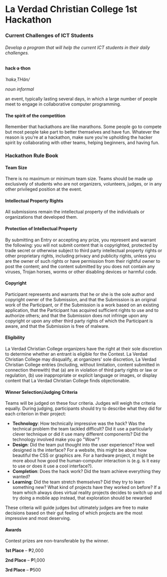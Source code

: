 # La Verdad Christian College 1st Hackathon
### Current Challenges of ICT Students
###### Develop a program that will help the current ICT students in their daily challenges.

#### hack·a·thon
*ˈhakəˌTHän/*

*noun informal*

an event, typically lasting several days, in which a large number of people meet to engage in collaborative computer programming.


#### The spirit of the competition
Remember that hackathons are like marathons. Some people go to compete but most people take part to better themselves and have fun. Whatever the reason is you're at a hackathon, make sure you're upholding the hacker spirit by collaborating with other teams, helping beginners, and having fun.




### Hackathon Rule Book

#### Team Size
There is no maximum or minimum team size. Teams should be made up exclusively of students who are not organizers, volunteers, judges, or in any other privileged position at the event.

#### Intellectual Property Rights
All submissions remain the intellectual property of the individuals or organizations that developed them.

#### Protection of Intellectual Property
By submitting an Entry or accepting any prize, you represent and warrant the following: you will not submit content that is copyrighted, protected by trade secret or otherwise subject to third party intellectual property rights or other proprietary rights, including privacy and publicity rights, unless you are the owner of such rights or have permission from their rightful owner to post the content; and the content submitted by you does not contain any viruses, Trojan horses, worms or other disabling devices or harmful code.

#### Copyright
Participant represents and warrants that he or she is the sole author and copyright owner of the Submission, and that the Submission is an original work of the Participant, or if the Submission is a work based on an existing application, that the Participant has acquired sufficient rights to use and to authorize others; and that the Submission does not infringe upon any copyright or upon any other third party rights of which the Participant is aware, and that the Submission is free of malware.

#### Eligibility
La Verdad Christian College organizers have the right at their sole discretion to determine whether an entrant is eligible for the Contest. La Verdad Christian College may disqualify, at organizers’ sole discretion, La Verdad Christian College entries (including, without limitation, content submitted in connection therewith) that (a) are in violation of third party rights or law or regulation, (b) use inappropriate or explicit language or images, or display content that La Verdad Christian College finds objectionable.

#### Winner Selection/Judging Criteria
Teams will be judged on these four criteria. Judges will weigh the criteria equally. During judging, participants should try to describe what they did for each criterion in their project:

* **Technology**: How technically impressive was the hack? Was the technical problem the team tackled difficult? Did it use a particularly clever technique or did it use many different components? Did the technology involved make you go "Wow"?
* **Design**: Did the team put thought into the user experience? How well designed is the interface? For a website, this might be about how beautiful the CSS or graphics are. For a hardware project, it might be more about how good the human-computer interaction is (e.g. is it easy to use or does it use a cool interface?).
* **Completion**: Does the hack work? Did the team achieve everything they wanted?
* **Learning**: Did the team stretch themselves? Did they try to learn something new? What kind of projects have they worked on before? If a team which always does virtual reality projects decides to switch up and try doing a mobile app instead, that exploration should be rewarded


These criteria will guide judges but ultimately judges are free to make decisions based on their gut feeling of which projects are the most impressive and most deserving.


#### Awards
Contest prizes are non-transferable by the winner.

**1st Place** – ₱2,000

**2nd Place** – ₱1,000

**3rd Place** – ₱500

